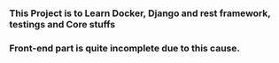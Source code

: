 ### This Project is to Learn Docker, Django and rest framework, testings and Core stuffs

### Front-end part is quite incomplete due to this cause.
